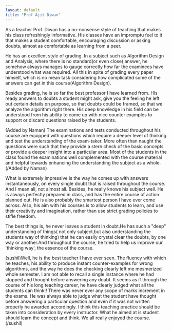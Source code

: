 ```yaml
---
layout: default
title: "Prof Ajit Diwan"
---
```


As a teacher Prof. Diwan has a no-nonsense style of teaching that makes his class refreshingly informative. His classes have an impromptu feel to it that makes a student comfortable, encouraging discussion or asking doubts, almost as comfortable as learning from a peer.

He has an excellent style of grading. In a subject such as Algorithm Design and Analysis, where there is no standard(or even close) answer, he somehow always manages to gauge correctly how far the examinees have understood what was required.
All this in spite of grading every paper himself, which is no mean task considering how complicated some of the answers can get in this course(Algorithm Design).

Besides grading, he is so far the best professor I have learned from. His ready answers to doubts a student might ask, give you the feeling he left out certain details on purpose, so that doubts could be framed, so that we analyze the algorithm right there. His deep knowledge in his field can be understood from his ability to come up with nice counter examples to support or discard questions raised by the students.

(Added by Naman)
The examinations and tests conducted throughout his course are equipped with questions which require a deeper level of thinking and test the understanding of the exam-taker. More often than naught the questions were such that they provide a stern check of the basic concepts or provide a deeper insight into a particular area. Most of the students in the class found the examinations well complemented with the course material and helpful towards enhancing the understanding the subject as a whole.                 
(/Added by Naman)


What is extremely impressive is the way he comes up with answers instantaneously, on every single doubt that is raised throughout the course. And I mean all, not almost all. Besides, he really knows his subject well. He is always perfectly prepared in class, and has the entire course of action planned out. He is also probably the smartest person I have ever come across. Also, his aim with his courses is to allow students to learn, and use their creativity and imagination, rather than use strict grading policies to stifle freedom.

The best things is, he never leaves a student in doubt.He has such a "deep" understanding of things( not only subject,but also understanding the students way of thinking) that he can easily crystal clear the doubts, by one way or another.And throughout the course, he tried to help us improve our 'thinking way', the essence of the course.

(sushil)Well, he is the best teacher I have ever seen. The fluency with which he teaches, his ability to produce instant counter-examples for wrong algorithms, and the way he does the checking clearly left me mesmerized whole semester. I am not able to recall a single instance where he had stopped and thought before answering any doubt. It seems as if through the course of his long teaching career, he have clearly judged what all the students can think!! There was never ever any scope of marks increment in the exams. He was always able to judge what the student have thought before answering a particular question and even if it was not written properly he awarded accordingly.
I think this teaching practice should be taken into consideration by every instructor. What he aimed at is student should learn the concept and think.  We all really enjoyed the course.(/sushil)
